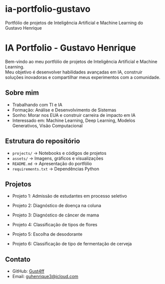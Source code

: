 # ia-portfolio-gustavo
Portfólio de projetos de Inteligência Artificial e Machine Learning do Gustavo Henrique

# IA Portfolio - Gustavo Henrique

Bem-vindo ao meu portfólio de projetos de Inteligência Artificial e Machine Learning.  
Meu objetivo é desenvolver habilidades avançadas em IA, construir soluções inovadoras e compartilhar meus experimentos com a comunidade.

## Sobre mim
- Trabalhando com TI e IA
- Formação: Análise e Desenvolvimento de Sistemas
- Sonho: Morar nos EUA e construir carreira de impacto em IA
- Interessado em: Machine Learning, Deep Learning, Modelos Generativos, Visão Computacional

## Estrutura do repositório
- `projects/` → Notebooks e códigos de projetos
- `assets/` → Imagens, gráficos e visualizações
- `README.md` → Apresentação do portfólio
- `requirements.txt` → Dependências Python

## Projetos
- Projeto 1: Admissão de estudantes em processo seletivo 

- Projeto 2: Diagnóstico de doença na coluna

- Projeto 3: Diagnóstico de câncer de mama

- Projeto 4: Classificação de tipos de flores

- Projeto 5: Escolha de desodorante

- Projeto 6: Classificação de tipo de fermentação de cerveja

## Contato

- GitHub: [Gust4ff](https://github.com/Gust4ff)
- Email: guhenrique3@icloud.com

